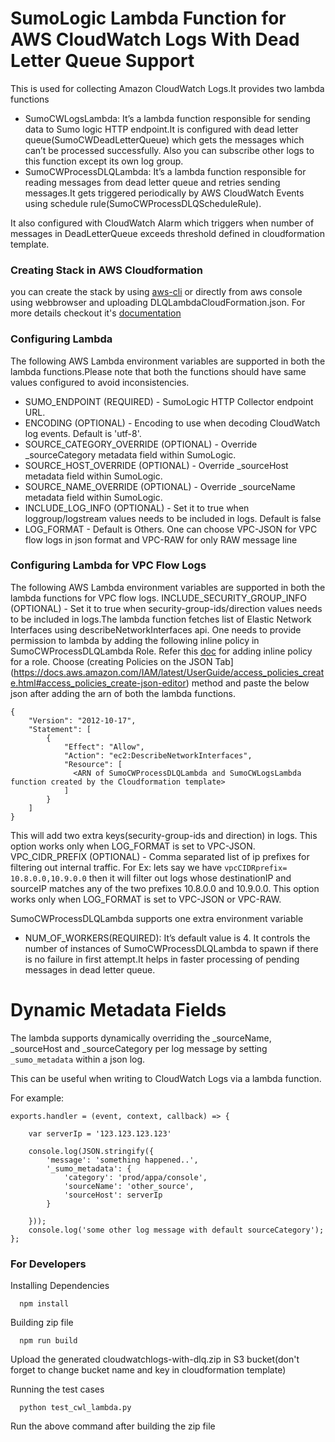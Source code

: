 # SumoLogic Lambda Function for AWS CloudWatch Logs With Dead Letter Queue Support

This is used for collecting Amazon CloudWatch Logs.It provides two lambda functions

* SumoCWLogsLambda: It’s a lambda function responsible for sending data to Sumo logic HTTP endpoint.It is configured with dead letter queue(SumoCWDeadLetterQueue) which gets the messages which can’t be processed successfully. Also you can subscribe other logs to this function except its own log group.
* SumoCWProcessDLQLambda: It’s a lambda function responsible for reading messages from dead letter queue and retries sending messages.It gets triggered periodically by AWS CloudWatch Events using schedule rule(SumoCWProcessDLQScheduleRule).

It also configured with CloudWatch Alarm which triggers when number of messages in DeadLetterQueue exceeds threshold defined in cloudformation template.

### Creating Stack in AWS Cloudformation
you can create the stack by using [aws-cli](https://docs.aws.amazon.com/AWSCloudFormation/latest/UserGuide/using-cfn-cli-creating-stack.html) or directly from aws console using webbrowser and uploading DLQLambdaCloudFormation.json. For more details checkout it's [documentation](https://help.sumologic.com/Send-Data/Collect-from-Other-Data-Sources/Amazon-CloudWatch-Logs)

### Configuring Lambda

The following AWS Lambda environment variables are supported in both the lambda functions.Please note that both the functions should have same values configured to avoid inconsistencies.

* SUMO_ENDPOINT (REQUIRED) - SumoLogic HTTP Collector endpoint URL.
* ENCODING (OPTIONAL) - Encoding to use when decoding CloudWatch log events. Default is 'utf-8'.
* SOURCE_CATEGORY_OVERRIDE (OPTIONAL) - Override _sourceCategory metadata field within SumoLogic.
* SOURCE_HOST_OVERRIDE (OPTIONAL) - Override _sourceHost metadata field within SumoLogic.
* SOURCE_NAME_OVERRIDE (OPTIONAL) - Override _sourceName metadata field within SumoLogic.
* INCLUDE_LOG_INFO (OPTIONAL) - Set it to true when loggroup/logstream values needs to be included in logs. Default is false
* LOG_FORMAT - Default is Others. One can choose VPC-JSON for VPC flow logs in json format and VPC-RAW for only RAW message line

### Configuring Lambda for VPC Flow Logs
The following AWS Lambda environment variables are supported in both the lambda functions for VPC flow logs.
INCLUDE_SECURITY_GROUP_INFO (OPTIONAL) - Set it to true when security-group-ids/direction values needs to be included in logs.The lambda function fetches list of Elastic Network Interfaces using describeNetworkInterfaces api.
One needs to provide permission to lambda by adding the following inline policy in SumoCWProcessDLQLambda Role.
Refer this [doc](https://docs.aws.amazon.com/IAM/latest/UserGuide/access_policies_manage-attach-detach.html#add-remove-policies-console) for adding inline policy for a role. Choose (creating Policies on the JSON Tab](https://docs.aws.amazon.com/IAM/latest/UserGuide/access_policies_create.html#access_policies_create-json-editor) method and paste the below json after adding the arn of both the lambda functions.
```
{
    "Version": "2012-10-17",
    "Statement": [
        {
            "Effect": "Allow",
            "Action": "ec2:DescribeNetworkInterfaces",
            "Resource": [
              <ARN of SumoCWProcessDLQLambda and SumoCWLogsLambda function created by the Cloudformation template>
            ]
        }
    ]
}
```
This will add two extra keys(security-group-ids and direction) in logs. This option works only when LOG_FORMAT is set to VPC-JSON.
VPC_CIDR_PREFIX (OPTIONAL) - Comma separated list of ip prefixes for filtering out internal traffic. For Ex: lets say we have `vpcCIDRprefix= 10.8.0.0,10.9.0.0` then it will filter out logs whose destinationIP and sourceIP matches any of the two prefixes 10.8.0.0 and 10.9.0.0. This option works only when LOG_FORMAT is set to VPC-JSON or VPC-RAW.


SumoCWProcessDLQLambda supports one extra environment variable
* NUM_OF_WORKERS(REQUIRED): It’s default value is 4. It controls the number of instances of SumoCWProcessDLQLambda to spawn if there is no failure in first attempt.It helps in faster processing of pending messages in dead letter queue.

# Dynamic Metadata Fields

The lambda supports dynamically overriding the _sourceName, _sourceHost and _sourceCategory per log message by setting `_sumo_metadata` within a json log.

This can be useful when writing to CloudWatch Logs via a lambda function.

For example:

```
exports.handler = (event, context, callback) => {

    var serverIp = '123.123.123.123'

    console.log(JSON.stringify({
        'message': 'something happened..',
        '_sumo_metadata': {
            'category': 'prod/appa/console',
            'sourceName': 'other_source',
            'sourceHost': serverIp
        }

    }));
    console.log('some other log message with default sourceCategory');
};

```

### For Developers

Installing Dependencies
```
  npm install
```

Building zip file
```
  npm run build
```
Upload the generated cloudwatchlogs-with-dlq.zip in S3 bucket(don't forget to change bucket name and key in cloudformation template)

Running the test cases

```
  python test_cwl_lambda.py
```
Run the above command after building the zip file
